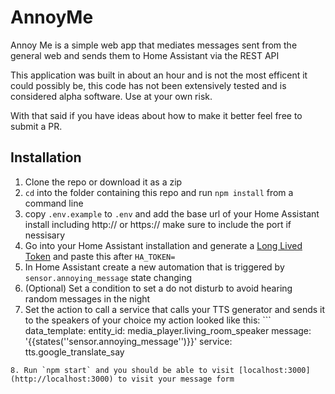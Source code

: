 # AnnoyMe

Annoy Me is a simple web app that mediates messages sent from the general web and sends them to Home Assistant via the REST API

This application was built in about an hour and is not the most efficent it could possibly be, this code has not been extensively tested and is considered alpha software. Use at your own risk.

With that said if you have ideas about how to make it better feel free to submit a PR.

## Installation

1. Clone the repo or download it as a zip
2. `cd` into the folder containing this repo and run `npm install` from a command line
3. copy `.env.example` to `.env` and add the base url of your Home Assistant install including http:// or https:// make sure to include the port if nessisary
4. Go into your Home Assistant installation and generate a [Long Lived Token](https://developers.home-assistant.io/docs/auth_api/#token) and paste this after `HA_TOKEN=`
5. In Home Assistant create a new automation that is triggered by `sensor.annoying_message` state changing
6. (Optional) Set a condition to set a do not disturb to avoid hearing random messages in the night
7. Set the action to call a service that calls your TTS generator and sends it to the speakers of your choice my action looked like this: ```
data_template:
  entity_id: media_player.living_room_speaker
  message: '{{states(''sensor.annoying_message'')}}'
service: tts.google_translate_say
``` but yours may very.
8. Run `npm start` and you should be able to visit [localhost:3000](http://localhost:3000) to visit your message form
